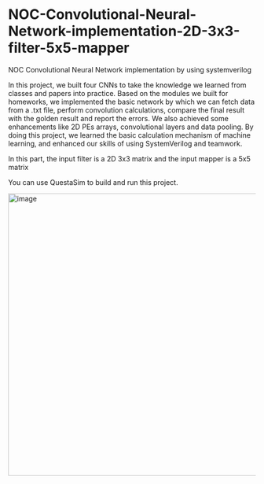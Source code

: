 # NOC-Convolutional-Neural-Network-implementation-2D-3x3-filter-5x5-mapper
NOC Convolutional Neural Network implementation by using systemverilog

In this project, we built four CNNs to take the knowledge we learned from classes and papers into practice. Based on the modules we built for homeworks, we implemented the basic network by which we can fetch data from a .txt file, perform convolution calculations, compare the final result with the golden result and report the errors. We also achieved some enhancements like 2D PEs arrays, convolutional layers and data pooling. By doing this project, we learned the basic calculation mechanism of machine learning, and enhanced our skills of using SystemVerilog and teamwork.

In this part, the input filter is a 2D 3x3 matrix and the input mapper is a 5x5 matrix

You can use QuestaSim to build and run this project.

<img width="574" alt="image" src="https://user-images.githubusercontent.com/66343787/140835122-1e81ea4a-371c-406e-b650-b2501e6a8bb8.png">
